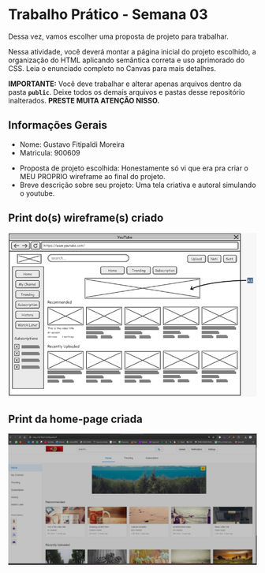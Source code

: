 # Trabalho Prático - Semana 03

Dessa vez, vamos escolher uma proposta de projeto para trabalhar.

Nessa atividade, você deverá montar a página inicial do projeto escolhido, a organização do HTML aplicando semântica correta e uso aprimorado do CSS. Leia o enunciado completo no Canvas para mais detalhes.

**IMPORTANTE:** Você deve trabalhar e alterar apenas arquivos dentro da pasta **`public`**. Deixe todos os demais arquivos e pastas desse repositório inalterados. **PRESTE MUITA ATENÇÃO NISSO.**

## Informações Gerais

* Nome: Gustavo Fitipaldi Moreira
* Matricula: 900609
- Proposta de projeto escolhida: Honestamente só vi que era pra criar o MEU PROPRIO wireframe ao final do projeto.
- Breve descrição sobre seu projeto: Uma tela criativa e autoral simulando o youtube.


## Print do(s) wireframe(s) criado

![alt text](public/image.png)

## Print da home-page criada

![alt text](public/imageFinal.png)
